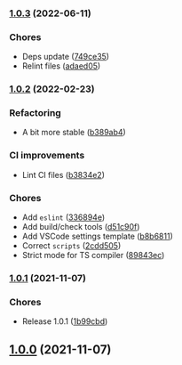 

### [1.0.3](https://github.com/MorevM/more-bem-classnames/compare/v1.0.2...v1.0.3) (2022-06-11)


### Chores

* Deps update ([749ce35](https://github.com/MorevM/more-bem-classnames/commit/749ce351b7c18ce37a74b82e7f8123cb651177ea))
* Relint files ([adaed05](https://github.com/MorevM/more-bem-classnames/commit/adaed058f4b09835a289252ba9a2b71630d33030))

### [1.0.2](https://github.com/MorevM/more-bem-classnames/compare/v1.0.1...v1.0.2) (2022-02-23)


### Refactoring

* A bit more stable ([b389ab4](https://github.com/MorevM/more-bem-classnames/commit/b389ab4e5e191086f1e79398fd0a5b4971325c1b))


### CI improvements

* Lint CI files ([b3834e2](https://github.com/MorevM/more-bem-classnames/commit/b3834e2897e1134fb658dde7b59365665b4544c0))


### Chores

* Add `eslint` ([336894e](https://github.com/MorevM/more-bem-classnames/commit/336894e1034af111d2c49b4ffd9e2675eb10bc15))
* Add build/check tools ([d51c90f](https://github.com/MorevM/more-bem-classnames/commit/d51c90fe072cd8e486b35848c5606184b21dec99))
* Add VSCode settings template ([b8b6811](https://github.com/MorevM/more-bem-classnames/commit/b8b6811a176984d707de9288dbb139ed03d88990))
* Correct `scripts` ([2cdd505](https://github.com/MorevM/more-bem-classnames/commit/2cdd5051620a02bcfc6be81c289131ebbe09cffe))
* Strict mode for TS compiler ([89843ec](https://github.com/MorevM/more-bem-classnames/commit/89843ec6eb55b4457ac78b7d39cdc86c09ddcf8e))

### [1.0.1](https://github.com/MorevM/more-bem-classnames/compare/v1.0.1...v1.0.2) (2021-11-07)


### Chores

* Release 1.0.1 ([1b99cbd](https://github.com/MorevM/more-bem-classnames/commit/1b99cbd508c735c537ebfa5b859c18b1346eec37))

## [1.0.0](https://github.com/MorevM/more-bem-classnames/compare/v1.0.1...v1.0.2) (2021-11-07)